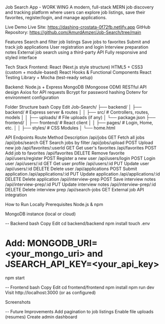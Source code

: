 Job Search App - WORK WING
A modern, full-stack MERN job discovery and tracking platform where users can explore job listings, save their favorites, register/login, and manage applications.


Live Demo
Live Site: https://dashing-crostata-0f72fb.netlify.app
GitHub Repository: https://github.com/AmurdAmzer/Job-Search/tree/main



Features
Search and filter job listings
Save jobs to favorites
Submit and track job applications
User registration and login
Interview preparation notes
External job search using a third-party API
Fully responsive and styled interface



Tech Stack
Frontend:
React (Next.js style structure)
HTML5 + CSS3 (custom + module-based)
React Hooks & Functional Components
React Testing Library + Mocha (test-ready setup)


Backend:
Node.js + Express
MongoDB (Mongoose ODM)
RESTful API design
Axios for API requests
Bcrypt for password hashing
Dotenv for environment configuration



Folder Structure
bash
Copy
Edit
Job-Search/
├── backend/
│   ├── backend/              # Express server & routes
│   │   ├── src/              # Controllers, routes, models
│   │   ├── uploads/          # File uploads (if any)
│   └── package.json
├── frontend/
│   ├── frontend/             # React client
│   │   ├── pages/            # Login, Home, etc.
│   │   ├── styles/           # CSS Modules
│   └── home.html



API Endpoints
Route	Method	Description
/api/jobs	GET	Fetch all jobs
/api/jobs/search	GET	Search jobs by filter
/api/jobs/upload	POST	Upload new job
/api/favorites/:userId	GET	Get user's favorites
/api/favorites	POST	Add job to favorites
/api/favorites	DELETE	Remove favorite
/api/users/register	POST	Register a new user
/api/users/login	POST	Login user
/api/users/:id	GET	Get user profile
/api/users/:id	PUT	Update user
/api/users/:id	DELETE	Delete user
/api/applications	POST	Submit application
/api/applications/:id	PUT	Update application
/api/applications/:id	DELETE	Delete application
/api/interview-prep	POST	Save interview notes
/api/interview-prep/:id	PUT	Update interview notes
/api/interview-prep/:id	DELETE	Delete interview prep
/api/search-jobs	GET	External job API integration



How to Run Locally
Prerequisites
Node.js & npm

MongoDB instance (local or cloud)

-- Backend
bash
Copy
Edit
cd backend/backend
npm install
touch .env
# Add: MONGODB_URI=<your_mongo_uri> and JSEARCH_API_KEY=<your_api_key>
npm start


-- Frontend
bash
Copy
Edit
cd frontend/frontend
npm install
npm run dev
Visit http://localhost:3000 (or as configured)

Screenshots



-- Future Improvements
Add pagination to job listings
Enable file uploads (resumes)
Create admin dashboard